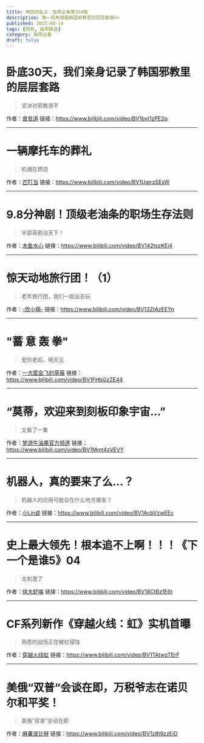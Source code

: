 ```yaml
---
title: 神民的名义｜每周必看第334期
description: 第一视角揭露韩国邪教里的层层套路>>
published: 2025-08-14
tags: [视频, 每周精选]
category: 每周必看
draft: false
---
```


# 卧底30天，我们亲身记录了韩国邪教里的层层套路
> 坚决对邪教说不

作者：[食贫道](https://space.bilibili.com/39627524)
链接：https://www.bilibili.com/video/BV1bvt1zPE2p

---

# 一辆摩托车的葬礼
> 机魂在燃烧

作者：[芒叮当](https://space.bilibili.com/394864078)
链接：https://www.bilibili.com/video/BV1UatrzSEsW

---

# 9.8分神剧！顶级老油条的职场生存法则
> 半部英剧治天下！

作者：[木鱼水心](https://space.bilibili.com/927587)
链接：https://www.bilibili.com/video/BV142tszKEj4

---

# 惊天动地旅行团！（1）
> 老年旅行团，我们一起出去玩

作者：[-欣小萌-](https://space.bilibili.com/8366990)
链接：https://www.bilibili.com/video/BV13ZtAzEEYn

---

# "蓄 意 轰 拳"
> 爱你老妈，明天见

作者：[一大筐会飞的草莓](https://space.bilibili.com/36438715)
链接：https://www.bilibili.com/video/BV1FHbGzZE44

---

# “莫蒂，欢迎来到刻板印象宇宙...”
> 又看了一集

作者：[梦游牛油果官方频道](https://space.bilibili.com/1032385857)
链接：https://www.bilibili.com/video/BV1Mmt4zVEVY

---

# 机器人，真的要来了么...？
> 机器人的应用可能会在什么地方爆发？

作者：[小Lin说](https://space.bilibili.com/520819684)
链接：https://www.bilibili.com/video/BV1AcbVzwEEc

---

# 史上最大领先！根本追不上啊！！！《下一个是谁5》04
> 太刺激了

作者：[徐大虾咯](https://space.bilibili.com/13354765)
链接：https://www.bilibili.com/video/BV18CtBz1E6t

---

# CF系列新作《穿越火线：虹》实机首曝
> 熟悉的战场正在被虹侵蚀

作者：[穿越火线虹](https://space.bilibili.com/3546883884583650)
链接：https://www.bilibili.com/video/BV1TAtwzTErF

---

# 美俄“双普“会谈在即，万税爷志在诺贝尔和平奖！
> 美俄“双普“会谈在即

作者：[麻薯波比呀](https://space.bilibili.com/703186600)
链接：https://www.bilibili.com/video/BV1z8t9zzEiD

